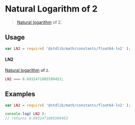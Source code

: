 Natural Logarithm of 2
===

> [Natural logarithm][ln] of 2.

<!-- <usage> -->
## Usage

``` javascript
var LN2 = require( '@stdlib/math/constants/float64-ln2' );
```

#### LN2

[Natural logarithm][ln] of `2`.

``` javascript
LN2 === 0.6931471805599453;
```

<!-- </usage> -->

<!-- <examples> -->
## Examples

``` javascript
var LN2 = require( '@stdlib/math/constants/float64-ln2' );

console.log( LN2 );
// returns 0.6931471805599453
```

<!-- </examples> -->

<!-- <links> -->
<!-- FIXME -->
[ln]: https://github.com/math-io/ln
<!-- </links> -->
